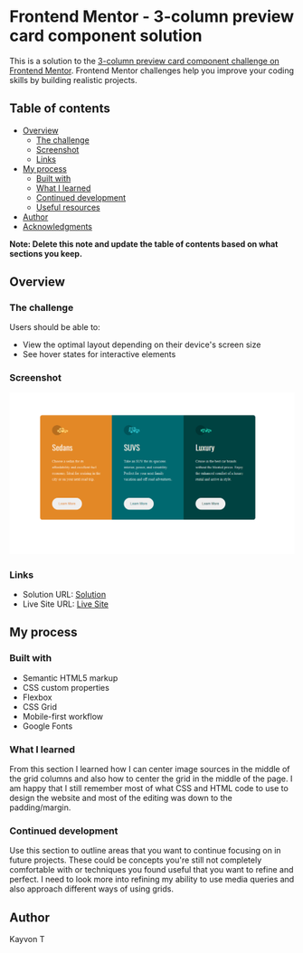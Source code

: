 # Frontend Mentor - 3-column preview card component solution

This is a solution to the [3-column preview card component challenge on Frontend Mentor](https://www.frontendmentor.io/challenges/3column-preview-card-component-pH92eAR2-). Frontend Mentor challenges help you improve your coding skills by building realistic projects. 

## Table of contents

- [Overview](#overview)
  - [The challenge](#the-challenge)
  - [Screenshot](#screenshot)
  - [Links](#links)
- [My process](#my-process)
  - [Built with](#built-with)
  - [What I learned](#what-i-learned)
  - [Continued development](#continued-development)
  - [Useful resources](#useful-resources)
- [Author](#author)
- [Acknowledgments](#acknowledgments)

**Note: Delete this note and update the table of contents based on what sections you keep.**

## Overview

### The challenge

Users should be able to:

- View the optimal layout depending on their device's screen size
- See hover states for interactive elements

### Screenshot

![The Final Product](/Final.PNG)


### Links

- Solution URL: [Solution](https://github.com/tahinia/3_column)
- Live Site URL: [Live Site](https://tahinia.github.io/3_column/.)

## My process

### Built with

- Semantic HTML5 markup
- CSS custom properties
- Flexbox
- CSS Grid
- Mobile-first workflow
- Google Fonts


### What I learned

From this section I learned how I can center image sources in the middle of the grid columns and also how to center the grid in the middle of the page.
I am happy that I still remember most of what CSS and HTML code to use to design the website and most of the editing was down to the padding/margin.

### Continued development

Use this section to outline areas that you want to continue focusing on in future projects. These could be concepts you're still not completely comfortable with or techniques you found useful that you want to refine and perfect.
I need to look more into refining my ability to use media queries and also approach different ways of using grids.


## Author
Kayvon T


